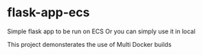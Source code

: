 # flask-app-ecs
Simple flask app to be run on ECS
Or you can simply use it in local

This project demonsterates the use of Multi Docker builds
